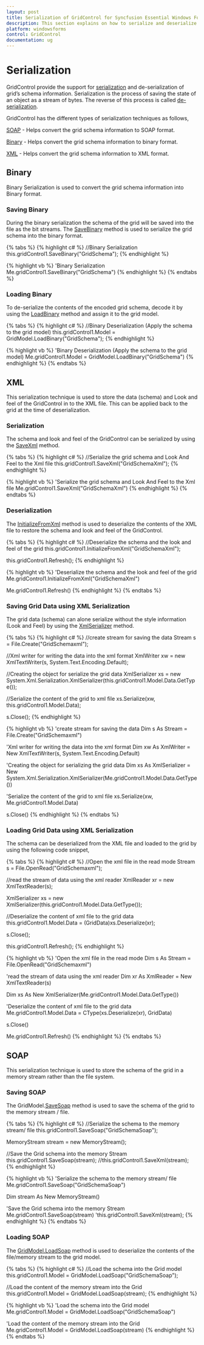 ```yaml
---
layout: post
title: Serialization of GridControl for Syncfusion Essential Windows Forms
description: This section explains on how to serialize and deserialize GridControl.
platform: windowsforms
control: GridControl
documentation: ug
---
```


# Serialization

GridControl provide the support for [serialization](https://msdn.microsoft.com/en-us/library/ms233843.aspx#) and de-serialization of grid’s schema information. Serialization is the process of saving the state of an object as a stream of bytes. The reverse of this process is called [de-serialization](https://msdn.microsoft.com/en-us/library/fa420a9y.aspx#).

GridControl has the different types of serialization techniques as follows,

[SOAP](https://msdn.microsoft.com/en-us/library/d5wt2he6.aspx#) - Helps convert the grid schema information to SOAP format.

[Binary](https://msdn.microsoft.com/en-us/library/72hyey7b.aspx#) - Helps convert the grid schema information to binary format.

[XML](https://msdn.microsoft.com/en-us/library/ms172873.aspx#) - Helps convert the grid schema information to XML format.

## Binary 

Binary Serialization is used to convert the grid schema information into Binary format. 

### Saving Binary

During the binary serialization the schema of the grid will be saved into the file as the bit streams. The [SaveBinary](http://help.syncfusion.com/cr/cref_files/windowsforms/grid/Syncfusion.Grid.Windows~Syncfusion.Windows.Forms.Grid.GridControl~SaveBinary.html#) method is used to serialize the grid schema into the binary format.

{% tabs %} 
{% highlight c# %}
//Binary Serialization
this.gridControl1.SaveBinary("GridSchema");
{% endhighlight %}

{% highlight vb %}
'Binary Serialization
Me.gridControl1.SaveBinary("GridSchema")
{% endhighlight %}
{% endtabs %} 


### Loading Binary

To de-serialize the contents of the encoded grid schema, decode it by using the [LoadBinary](http://help.syncfusion.com/cr/cref_files/windowsforms/grid/Syncfusion.Grid.Windows~Syncfusion.Windows.Forms.Grid.GridControl~LoadBinary.html#) method and assign it to the grid model.

{% tabs %} 
{% highlight c# %}
//Binary Deserialization (Apply the schema to the grid model)
this.gridControl1.Model = GridModel.LoadBinary("GridSchema");
{% endhighlight %}

{% highlight vb %}
'Binary Deserialization (Apply the schema to the grid model)
Me.gridControl1.Model = GridModel.LoadBinary("GridSchema")
{% endhighlight %}
{% endtabs %}


## XML 

This serialization technique is used to store the data (schema) and Look and feel of the GridControl in to the XML file. This can be applied back to the grid at the time of deserialization.

### Serialization 

The schema and look and feel of the GridControl can be serialized by using the [SaveXml](http://help.syncfusion.com/cr/cref_files/windowsforms/gridconverter/Syncfusion.Grid.Windows~Syncfusion.Windows.Forms.Grid.GridControl~SaveXml.html#) method. 

{% tabs %} 
{% highlight c# %}
//Serialize the grid schema and Look And Feel to the Xml file
this.gridControl1.SaveXml("GridSchemaXml");
{% endhighlight %}

{% highlight vb %}
'Serialize the grid schema and Look And Feel to the Xml file
Me.gridControl1.SaveXml("GridSchemaXml")
{% endhighlight %}
{% endtabs %}

### Deserialization 

The [InitializeFromXml](http://help.syncfusion.com/cr/cref_files/windowsforms/grid/Syncfusion.Grid.Windows~Syncfusion.Windows.Forms.Grid.GridControl~InitializeFromXml.html#) method is used to deserialize the contents of the XML file to restore the schema and look and feel of the GridControl.

{% tabs %} 
{% highlight c# %}
//Deserialize the schema and the look and feel of the grid
this.gridControl1.InitializeFromXml("GridSchemaXml");

this.gridControl1.Refresh();
{% endhighlight %}

{% highlight vb %}
'Deserialize the schema and the look and feel of the grid
Me.gridControl1.InitializeFromXml("GridSchemaXml")

Me.gridControl1.Refresh()
{% endhighlight %}
{% endtabs %}

### Saving Grid Data using XML Serialization 

The grid data (schema) can alone serialize without the style information (Look and Feel) by using the [XmlSerializer](https://msdn.microsoft.com/en-us/library/system.xml.serialization.xmlserializer.aspx#) method. 

{% tabs %} 
{% highlight c# %}
//create stream for saving the data
Stream s = File.Create("GridSchemaxml");

//Xml writer for writing the data into the xml format
XmlWriter xw = new XmlTextWriter(s, System.Text.Encoding.Default);

//Creating the object for serialize the grid data
XmlSerializer xs = new System.Xml.Serialization.XmlSerializer(this.gridControl1.Model.Data.GetType());

//Serialize the content of the grid to xml file
xs.Serialize(xw, this.gridControl1.Model.Data);

s.Close();
{% endhighlight %}

{% highlight vb %}
'create stream for saving the data
Dim s As Stream = File.Create("GridSchemaxml")

'Xml writer for writing the data into the xml format
Dim xw As XmlWriter = New XmlTextWriter(s, System.Text.Encoding.Default)

'Creating the object for serializing the grid data
Dim xs As XmlSerializer = New System.Xml.Serialization.XmlSerializer(Me.gridControl1.Model.Data.GetType())

'Serialize the content of the grid to xml file
xs.Serialize(xw, Me.gridControl1.Model.Data)

s.Close()
{% endhighlight %}
{% endtabs %}

### Loading Grid Data using XML Serialization

The schema can be deserialized from the XML file and loaded to the grid by using the following code snippet,  

{% tabs %} 
{% highlight c# %}
//Open the xml file in the read mode
Stream s = File.OpenRead("GridSchemaxml");

//read the stream of data using the xml reader
XmlReader xr = new XmlTextReader(s);

XmlSerializer xs = new XmlSerializer(this.gridControl1.Model.Data.GetType());

//Deserialize the content of xml file to the grid data
this.gridControl1.Model.Data = (GridData)xs.Deserialize(xr);

s.Close();

this.gridControl1.Refresh();
{% endhighlight %}

{% highlight vb %}
'Open the xml file in the read mode
Dim s As Stream = File.OpenRead("GridSchemaxml")

'read the stream of data using the xml reader
Dim xr As XmlReader = New XmlTextReader(s)

Dim xs As New XmlSerializer(Me.gridControl1.Model.Data.GetType())

'Deserialize the content of xml file to the grid data
Me.gridControl1.Model.Data = CType(xs.Deserialize(xr), GridData)

s.Close()

Me.gridControl1.Refresh()
{% endhighlight %}
{% endtabs %}

## SOAP

This serialization technique is used to store the schema of the grid in a memory stream rather than the file system.

### Saving SOAP

The GridModel.[SaveSoap](http://help.syncfusion.com/cr/cref_files/windowsforms/grid/Syncfusion.Grid.Windows~Syncfusion.Windows.Forms.Grid.GridModel~SaveSoap.html#) method is used to save the schema of the grid to the memory stream / file.

{% tabs %} 
{% highlight c# %}
//Serialize the schema to the memory stream/ file
this.gridControl1.SaveSoap("GridSchemaSoap");

MemoryStream stream = new MemoryStream();

//Save the Grid schema into the memory Stream 
this.gridControl1.SaveSoap(stream);  //this.gridControl1.SaveXml(stream);
{% endhighlight %}

{% highlight vb %}
'Serialize the schema to the memory stream/ file
Me.gridControl1.SaveSoap("GridSchemaSoap")

Dim stream As New MemoryStream()

'Save the Grid schema into the memory Stream 
Me.gridControl1.SaveSoap(stream) 'this.gridControl1.SaveXml(stream);
{% endhighlight %}
{% endtabs %}

### Loading SOAP

The [GridModel.LoadSoap](http://help.syncfusion.com/cr/cref_files/windowsforms/grid/Syncfusion.Grid.Windows~Syncfusion.Windows.Forms.Grid.GridControl~LoadSoap.html#) method is used to deserialize the contents of the file/memory stream to the grid model.

{% tabs %} 
{% highlight c# %}
//Load the schema into the Grid model
this.gridControl1.Model = GridModel.LoadSoap("GridSchemaSoap");

//Load the content of the memory stream into the Grid
this.gridControl1.Model = GridModel.LoadSoap(stream);
{% endhighlight %}

{% highlight vb %}
'Load the schema into the Grid model
Me.gridControl1.Model = GridModel.LoadSoap("GridSchemaSoap")

'Load the content of the memory stream into the Grid
Me.gridControl1.Model = GridModel.LoadSoap(stream)
{% endhighlight %}
{% endtabs %}